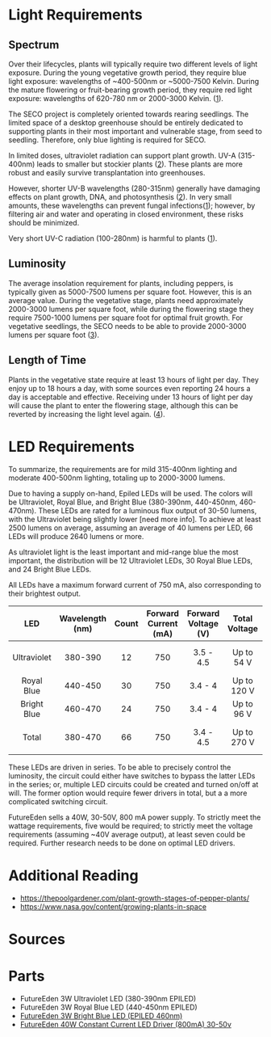 # Light Requirements
## Spectrum
Over their lifecycles, plants will typically require two different levels of light exposure. During the young vegetative growth period, they require blue light exposure: wavelengths of ~400-500nm or ~5000-7500 Kelvin. During the mature flowering or fruit-bearing growth period, they require red light exposure: wavelengths of 620-780 nm or 2000-3000 Kelvin. ([1]).

The SECO project is completely oriented towards rearing seedlings. The limited space of a desktop greenhouse should be entirely dedicated to supporting plants in their most important and vulnerable stage, from seed to seedling. Therefore, only blue lighting is required for SECO.

In limited doses, ultraviolet radiation can support plant growth. UV-A (315-400nm) leads to smaller but stockier plants ([2]). These plants are more robust and easily survive transplantation into greenhouses.

However, shorter UV-B wavelengths (280-315nm) generally have damaging effects on plant growth, DNA, and photosynthesis ([2]). In very small amounts, these wavelengths can prevent fungal infections([1]); however, by filtering air and water and operating in closed environment, these risks should be minimized.

Very short UV-C radiation (100-280nm) is harmful to plants ([1]).

## Luminosity
The average insolation requirement for plants, including peppers, is typically given as 5000-7500 lumens per square foot. However, this is an average value. During the vegetative stage, plants need approximately 2000-3000 lumens per square foot, while during the flowering stage they require 7500-1000 lumens per square foot for optimal fruit growth. For vegetative seedlings, the SECO needs to be able to provide 2000-3000 lumens per square foot ([3]).

## Length of Time 
Plants in the vegetative state require at least 13 hours of light per day. They enjoy up to 18 hours a day, with some sources even reporting 24 hours a day is acceptable and effective. Receiving under 13 hours of light per day will cause the plant to enter the flowering stage, although this can be reverted by increasing the light level again. ([4]).

# LED Requirements
To summarize, the requirements are for mild 315-400nm lighting and moderate 400-500nm lighting, totaling up to 2000-3000 lumens.

Due to having a supply on-hand, Epiled LEDs will be used. The colors will be Ultraviolet, Royal Blue, and Bright Blue (380-390nm, 440-450nm, 460-470nm). These LEDs are rated for a luminous flux output of 30-50 lumens, with the Ultraviolet being slightly lower [need more info]. To achieve at least 2500 lumens on average, assuming an average of 40 lumens per LED, 66 LEDs will produce 2640 lumens or more.

As ultraviolet light is the least important and mid-range blue the most important, the distribution will be 12 Ultraviolet LEDs, 30 Royal Blue LEDs, and 24 Bright Blue LEDs.

All LEDs have a maximum forward current of 750 mA, also corresponding to their brightest output.

| LED          | Wavelength (nm) | Count | Forward Current (mA) | Forward Voltage (V) | Total Voltage | Total Power    |
|:------------:|:---------------:|:-----:|:--------------------:|:-------------------:|:-------------:|:--------------:|
| Ultraviolet  | 380-390         | 12    | 750                  | 3.5 - 4.5           | Up to 54 V    | Up to 40.5 W   |
| Royal Blue   | 440-450         | 30    | 750                  | 3.4 - 4             | Up to 120 V   | Up to 90 W     |
| Bright Blue  | 460-470         | 24    | 750                  | 3.4 - 4             | Up to 96 V    | Up to 72 W     |
| Total        | 380-470         | 66    | 750                  | 3.4 - 4.5           | Up to 270 V   | Up to 202.5 W  |

These LEDs are driven in series. To be able to precisely control the luminosity, the circuit could either have switches to bypass the latter LEDs in the series; or, multiple LED circuits could be created and turned on/off at will. The former option would require fewer drivers in total, but a a more complicated switching circuit.

FutureEden sells a 40W, 30-50V, 800 mA power supply. To strictly meet the wattage requirements, five would be required; to strictly meet the voltage requirements (assuming ~40V average output), at least seven could be required. Further research needs to be done on optimal LED drivers.

# Additional Reading 
- https://thepoolgardener.com/plant-growth-stages-of-pepper-plants/
- https://www.nasa.gov/content/growing-plants-in-space

# Sources 
[1]: https://theindoornursery.com/blog/full-spectrum-light-for-plants/
[2]: https://www.sciencedirect.com/science/article/pii/S0304423819309963
[3]: https://www.blogarama.com/home-and-garden-blogs/1330395-best-grow-tent-for-indoor-gardening-blog/41134159-many-led-lumens-per-plant-precise-amount
[4]: https://growsupplyshop.com/blogs/news/how-much-light-for-vegetative-flowering-stages-indoors

# Parts 
- FutureEden 3W Ultraviolet LED (380-390nm EPILED)
- FutureEden 3W Royal Blue LED (440-450nm EPILED)
- [FutureEden 3W Bright Blue LED (EPILED 460nm)](https://futureeden.co.uk/collections/blue-high-power-leds-460-470nm-epiled-bridgelux/products/3w-bright-blue-led-epiled-460-470nm-with-star-pcb-heatsink)
- [FutureEden 40W Constant Current LED Driver (800mA) 30-50v](https://futureeden.co.uk/collections/constant-current-led-drivers-power-supplies/products/40w-constant-current-led-driver-800ma-30-50v?variant=36230625612)

